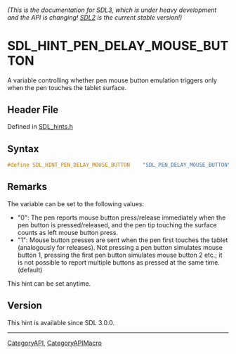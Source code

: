 ###### (This is the documentation for SDL3, which is under heavy development and the API is changing! [SDL2](https://wiki.libsdl.org/SDL2/) is the current stable version!)
# SDL_HINT_PEN_DELAY_MOUSE_BUTTON

A variable controlling whether pen mouse button emulation triggers only when the pen touches the tablet surface.

## Header File

Defined in [SDL_hints.h](https://github.com/libsdl-org/SDL/blob/main/include/SDL3/SDL_hints.h)

## Syntax

```c
#define SDL_HINT_PEN_DELAY_MOUSE_BUTTON    "SDL_PEN_DELAY_MOUSE_BUTTON"
```

## Remarks

The variable can be set to the following values:

- "0": The pen reports mouse button press/release immediately when the pen
  button is pressed/released, and the pen tip touching the surface counts
  as left mouse button press.
- "1": Mouse button presses are sent when the pen first touches the tablet
  (analogously for releases). Not pressing a pen button simulates mouse
  button 1, pressing the first pen button simulates mouse button 2 etc.; it
  is not possible to report multiple buttons as pressed at the same time.
  (default)

This hint can be set anytime.

## Version

This hint is available since SDL 3.0.0.

----
[CategoryAPI](CategoryAPI), [CategoryAPIMacro](CategoryAPIMacro)

